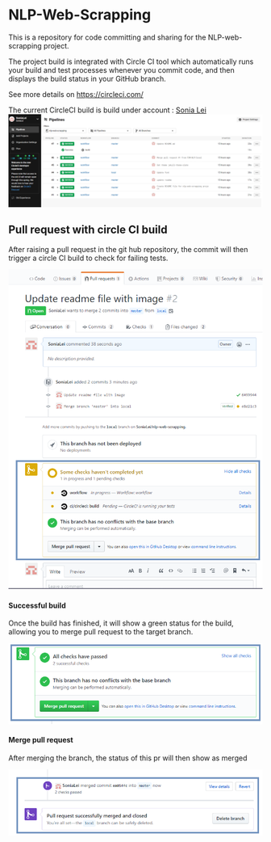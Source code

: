 # NLP-Web-Scrapping

This is a repository for code committing and sharing for the NLP-web-scrapping project.

The project build is integrated with Circle CI tool which automatically runs your build and 
test processes whenever you commit code, and then displays the build status in your GitHub branch.

See more details on https://circleci.com/

The current CircleCI build is build under account : [Sonia Lei](cheng.lei@fdmgroup.com)
![image](image/CircleCI-build-page.png)

## Pull request with circle CI build

After raising a pull request in the git hub repository, the commit will then trigger a circle CI build to check for failing tests.

![image2](image/pull-request/pull-request-build-status.png)

#### Successful build

Once the build has finished, it will show a green status for the build, allowing you to merge pull request to the target branch.

![image3](image/pull-request/pull-request-build-successful.png)

#### Merge pull request

After merging the branch, the status of this pr will then show as merged 

![image4](image/pull-request/pull-request-build-merge.png)

